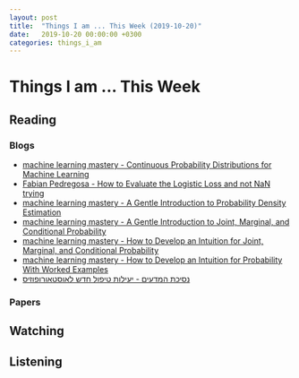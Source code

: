 ```yaml
---
layout: post
title:  "Things I am ... This Week (2019-10-20)"
date:   2019-10-20 00:00:00 +0300
categories: things_i_am
---
```


# Things I am ... This Week  

## Reading  

### Blogs

- [machine learning mastery - Continuous Probability Distributions for Machine Learning][mlm1]
- [Fabian Pedregosa - How to Evaluate the Logistic Loss and not NaN trying][fb1]
- [machine learning mastery - A Gentle Introduction to Probability Density Estimation][mlm2]
- [machine learning mastery - A Gentle Introduction to Joint, Marginal, and Conditional Probability][mlm3]
- [machine learning mastery - How to Develop an Intuition for Joint, Marginal, and Conditional Probability][mlm4]
- [machine learning mastery - How to Develop an Intuition for Probability With Worked Examples][mlm5]
- [נסיכת המדעים - יעילות טיפול חדש לאוסטאורופוזיס][sp1]

### Papers

## Watching  

## Listening  

[mlm1]:https://machinelearningmastery.com/continuous-probability-distributions-for-machine-learning/
[fb1]:http://fa.bianp.net/blog/2019/evaluate_logistic/
[mlm2]:https://machinelearningmastery.com/probability-density-estimation/
[mlm3]:https://machinelearningmastery.com/joint-marginal-and-conditional-probability-for-machine-learning/
[mlm4]:https://machinelearningmastery.com/how-to-calculate-joint-marginal-and-conditional-probability/
[mlm5]:https://machinelearningmastery.com/how-to-develop-an-intuition-for-probability-with-worked-examples/
[sp1]:http://www.sci-princess.info/archives/3311